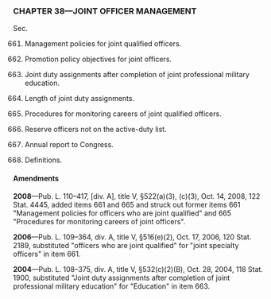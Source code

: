 ### **CHAPTER 38—JOINT OFFICER MANAGEMENT** ###

Sec.

661. Management policies for joint qualified officers.

662. Promotion policy objectives for joint officers.

663. Joint duty assignments after completion of joint professional military education.

664. Length of joint duty assignments.

665. Procedures for monitoring careers of joint qualified officers.

666. Reserve officers not on the active-duty list.

667. Annual report to Congress.

668. Definitions.

#### Amendments ####

**2008**—Pub. L. 110–417, [div. A], title V, §522(a)(3), (c)(3), Oct. 14, 2008, 122 Stat. 4445, added items 661 and 665 and struck out former items 661 "Management policies for officers who are joint qualified" and 665 "Procedures for monitoring careers of joint officers".

**2006**—Pub. L. 109–364, div. A, title V, §516(e)(2), Oct. 17, 2006, 120 Stat. 2189, substituted "officers who are joint qualified" for "joint specialty officers" in item 661.

**2004**—Pub. L. 108–375, div. A, title V, §532(c)(2)(B), Oct. 28, 2004, 118 Stat. 1900, substituted "Joint duty assignments after completion of joint professional military education" for "Education" in item 663.